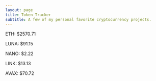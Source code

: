 ```yaml
---
layout: page
title: Token Tracker
subtitle: A few of my personal favorite cryptocurrency projects.
---
```


<!--BEGINCRYPTOINPUT-->
ETH: $2570.71

LUNA: $91.15

NANO: $2.22

LINK: $13.13

AVAX: $70.72

<!--ENDCRYPTOINPUT-->
